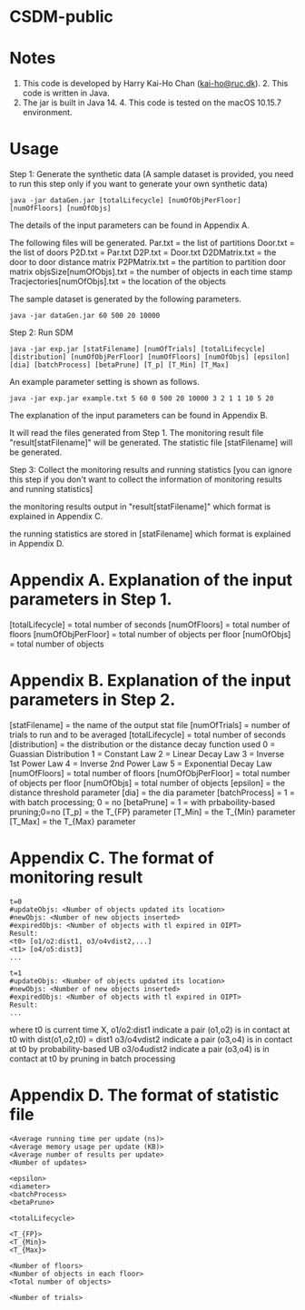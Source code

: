 # CSDM-public

Notes
=======================
  1. This code is developed by Harry Kai-Ho Chan (kai-ho@ruc.dk).
	2. This code is written in Java.
  3. The jar is built in Java 14.
	4. This code is tested on the macOS 10.15.7 environment.

Usage
=======================

Step 1: Generate the synthetic data (A sample dataset is provided, you need to run this step only if you want to generate your own synthetic data)

    java -jar dataGen.jar [totalLifecycle] [numOfObjPerFloor] [numOfFloors] [numOfObjs]

The details of the input parameters can be found in Appendix A.

The following files will be generated.
Par.txt       = the list of partitions
Door.txt      = the list of doors
P2D.txt       = Par.txt
D2P.txt       = Door.txt
D2DMatrix.txt = the door to door distance matrix
P2PMatrix.txt = the partition to partition door matrix
objsSize[numOfObjs].txt = the number of objects in each time stamp
Tracjectories[numOfObjs].txt = the location of the objects 

The sample dataset is generated by the following parameters.

    java -jar dataGen.jar 60 500 20 10000


Step 2: Run SDM

    java -jar exp.jar [statFilename] [numOfTrials] [totalLifecycle] [distribution] [numOfObjPerFloor] [numOfFloors] [numOfObjs] [epsilon] [dia] [batchProcess] [betaPrune] [T_p] [T_Min] [T_Max]

An example parameter setting is shown as follows.

    java -jar exp.jar example.txt 5 60 0 500 20 10000 3 2 1 1 10 5 20


The explanation of the input parameters can be found in Appendix B.

It will read the files generated from Step 1.
The monitoring result file "result[statFilename]" will be generated.
The statistic file [statFilename] will be generated.

Step 3: Collect the monitoring results and running statistics 
[you can ignore this step if you don't want to collect the information of
monitoring results and running statistics]

the monitoring results output in "result[statFilename]"
which format is explained in Appendix C.

the running statistics are stored in [statFilename]
which format is explained in Appendix D.


Appendix A. Explanation of the input parameters in Step 1.
============================
[totalLifecycle] = total number of seconds 
[numOfFloors] = total number of floors
[numOfObjPerFloor] = total number of objects per floor
[numOfObjs] = total number of objects 


Appendix B. Explanation of the input parameters in Step 2.
============================
[statFilename] = the name of the output stat file
[numOfTrials] = number of trials to run and to be averaged
[totalLifecycle] = total number of seconds 
[distribution] = the distribution or the distance decay function used
    0 = Guassian Distribution
    1 = Constant Law
    2 = Linear Decay Law
    3 = Inverse 1st Power Law
    4 = Inverse 2nd Power Law
    5 = Exponential Decay Law
[numOfFloors] = total number of floors
[numOfObjPerFloor] = total number of objects per floor
[numOfObjs] = total number of objects 
[epsilon] = the distance threshold parameter
[dia] = the dia parameter
[batchProcess] = 1 = with batch processing; 0 = no
[betaPrune] = 1 = with prbaboility-based pruning;0=no
[T_p] = the T_{FP} parameter
[T_Min] = the T_{Min} parameter
[T_Max] = the T_{Max} parameter


Appendix C. The format of monitoring result
=============================
 
    t=0  
    #updateObjs: <Number of objects updated its location>
    #newObjs: <Number of new objects inserted>
    #expiredObjs: <Number of objects with tl expired in OIPT>
    Result:
    <t0> [o1/o2:dist1, o3/o4vdist2,...]
    <t1> [o4/o5:dist3]
    ...

    t=1
    #updateObjs: <Number of objects updated its location>
    #newObjs: <Number of new objects inserted>
    #expiredObjs: <Number of objects with tl expired in OIPT>
    Result:
    ...


where
  t0 is current time X,
  o1/o2:dist1 indicate a pair (o1,o2) is in contact at t0 with dist(o1,o2,t0) = dist1
  o3/o4vdist2 indicate a pair (o3,o4) is in contact at t0 by probability-based UB
  o3/o4udist2 indicate a pair (o3,o4) is in contact at t0 by pruning in batch processing

Appendix D. The format of statistic file
=============================
    <Average running time per update (ns)>
    <Average memory usage per update (KB)>
    <Average number of results per update>
    <Number of updates>

    <epsilon>
    <diameter>
    <batchProcess>
    <betaPrune>

    <totalLifecycle>

    <T_{FP}>
    <T_{Min}>
    <T_{Max}>
   
    <Number of floors>
    <Number of objects in each floor>
    <Total number of objects>

    <Number of trials>










